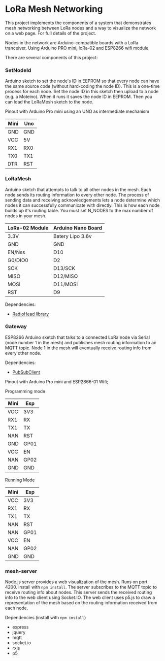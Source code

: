 # LoRa Mesh Networking

This project implements the components of a system that demonstrates mesh networking between LoRa nodes and a way to visualize the network on a web page. For full details of the project.

Nodes in the network are Arduino-compatible boards with a LoRa tranceiver. Using Arduino PRO mini, loRa-02 and ESP8266 wifi module

There are several components of this project:

### SetNodeId

Arduino sketch to set the node's ID in EEPROM so that every node can have the same source code (without hard-coding the node ID). This is a one-time process for each node. Set the node ID in this sketch then upload to a node (e.g. a Moteino). When it runs it saves the node ID in EEPROM. Then you can load the LoRaMesh sketch to the node.

Pinout with Arduino Pro mini using an UNO as intermediate mechanism

| Mini  |  Uno  |
| ----- | ----- |
|  GND  |  GND  |
|  VCC  |  5V   |
|  RX1  |  RX0  |
|  TX0  |  TX1  |
|  DTR  |  RST  |

### LoRaMesh

Arduino sketch that attempts to talk to all other nodes in the mesh. Each node sends its routing information to every other node. The process of sending data and receiving acknowledgements lets a node determine which nodes it can successfully communicate with directly. This is how each node builds up it's routing table. You must set N_NODES to the max number of nodes in your mesh.




|    LoRa-02 Module   |  Arduino Nano Board  |
| ------------------- | -------------------- |
|        3.3V         |   Batery Lipo 3.6v   |
|        GND          |         GND          |
|        EN/Nss       |         D10          |
|        G0/DIO0      |         D2           |
|        SCK          |         D13/SCK      |
|        MISO         |         D12/MISO     |
|        MOSI         |         D11/MOSI     |
|        RST          |         D9           |

Dependencies:

* [RadioHead library](http://www.airspayce.com/mikem/arduino/RadioHead/)


### Gateway

ESP8266 Arduino sketch that talks to a connected LoRa node via Serial (node number 1 in the mesh) and publishes mesh routing information to an MQTT topic. Node 1 in the mesh will eventually receive routing info from every other node.

Dependencies:

* [PubSubClient](https://github.com/knolleary/pubsubclient)

Pinout with Arduino Pro mini and ESP2866-01 Wifi;

Programming mode

| Mini  |  Esp  |
| ----- | ----- |
|  VCC  |  3V3  |
|  RX1  |  RX   |
|  TX1  |  TX   |
|  NAN  |  RST  |
|  GND  |  GP01 |
|  VCC  |   EN  |
|  NAN  |  GP02 |
|  GND  |  GND  |

Running Mode

| Mini  |  Esp  |
| ----- | ----- |
|  VCC  |  3V3  |
|  RX1  |  RX   |
|  TX1  |  TX   |
|  NAN  |  RST  |
|  NAN  |  GP01 |
|  VCC  |   EN  |
|  NAN  |  GP02 |
|  GND  |  GND  |

### mesh-server

Node.js server provides a web visualization of the mesh. Runs on port 4200. Install with `npm install`. The server subscribes to the MQTT topic to receive routing info about nodes. This server sends the received routing info to the web client using Socket.IO. The web client uses p5.js to draw a representation of the mesh based on the routing information received from each node.

Dependencies (install with `npm install`)

* express
* jquery
* mqtt
* socket.io
* rxjs
* p5




